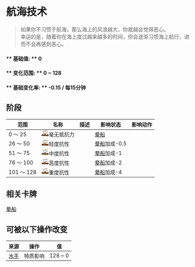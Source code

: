 # 航海技术  
> 如果你不习惯于航海，那么海上的风浪越大，你就越会觉得恶心。<br>幸运的是，随着你在海上度过越来越多的时间，你会逐渐习惯海上航行，进而不会再感到恶心。  
  
#### ** 基础值: ** 0   
#### ** 变化范围: ** 0 ~ 128  
#### ** 基础变化率: ** -0.15 / 每15分钟   
## 阶段  
范围  |  名称  |  描述  |  影响状态  |  影响动作  
----  |  ----  |  ----  |  ----  |  ----  
0 ～ 25  |  <img decoding="async" src="Sprite/Distance.png" href="a.md" style="max-width:20px;max-height:20px;">毫无抵抗力  |    |  [晕船](SeaSickness.md)  |    
26 ～ 50  |  <img decoding="async" src="Sprite/Distance.png" href="a.md" style="max-width:20px;max-height:20px;">轻度抗性  |    |  [晕船](SeaSickness.md)加成-0.5  |    
51 ～ 75  |  <img decoding="async" src="Sprite/Distance.png" href="a.md" style="max-width:20px;max-height:20px;">中度抗性  |    |  [晕船](SeaSickness.md)加成-1  |    
76 ～ 100  |  <img decoding="async" src="Sprite/Distance.png" href="a.md" style="max-width:20px;max-height:20px;">高度抗性  |    |  [晕船](SeaSickness.md)加成-2  |    
101 ～ 128  |  <img decoding="async" src="Sprite/Distance.png" href="a.md" style="max-width:20px;max-height:20px;">重度抗性  |    |  [晕船](SeaSickness.md)加成-4  |    
## 相关卡牌  
[晕船](SeaSickness.md)  
## 可被以下操作改变  
来源  |  操作  |  值  
----  |  ----  |  ----  
[水手](Pk_4_Sailor.md)  |  特质影响  |  128 ~ 0  


<script>document.title="航海技术 - 卡牌生存百科 Card Survival Wiki";</script>